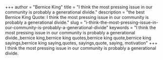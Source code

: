 +++
author = "Bernice King"
title = "I think the most pressing issue in our community is probably a generational divide."
description = "the best Bernice King Quote: I think the most pressing issue in our community is probably a generational divide."
slug = "i-think-the-most-pressing-issue-in-our-community-is-probably-a-generational-divide"
keywords = "I think the most pressing issue in our community is probably a generational divide.,bernice king,bernice king quotes,bernice king quote,bernice king sayings,bernice king saying,quotes, sayings,quote, saying, motivation"
+++
I think the most pressing issue in our community is probably a generational divide.
